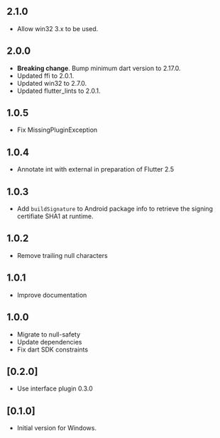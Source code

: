 ## 2.1.0

- Allow win32 3.x to be used.

## 2.0.0

- **Breaking change**. Bump minimum dart version to 2.17.0.
- Updated ffi to 2.0.1.
- Updated win32 to 2.7.0.
- Updated flutter_lints to 2.0.1.

## 1.0.5

- Fix MissingPluginException

## 1.0.4

- Annotate int with external in preparation of Flutter 2.5

## 1.0.3

- Add `buildSignature` to Android package info to retrieve the signing certifiate SHA1 at runtime.

## 1.0.2

- Remove trailing null characters

## 1.0.1

- Improve documentation

## 1.0.0

- Migrate to null-safety
- Update dependencies
- Fix dart SDK constraints

## [0.2.0]

- Use interface plugin 0.3.0

## [0.1.0]

- Initial version for Windows.
